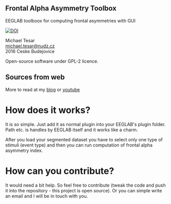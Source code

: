 ## Frontal Alpha Asymmetry Toolbox
EEGLAB toolboox for computing frontal asymmetries with GUI

[![DOI](https://zenodo.org/badge/64396201.svg)](https://zenodo.org/badge/latestdoi/64396201)

Michael Tesar<br>
<michael.tesar@nudz.cz> <br>
2016 Ceske Budejovice<br>

Open-source software under GPL-2 licence.

## Sources from web
More to read at my [blog](https://neurosciencemike.wordpress.com/2016/07/20/frontal-alpha-asymmetry-toolbox-for-eeglab/) or 
[youtube](https://www.youtube.com/embed/d6AwX5Jnsr0)

# How does it works?
It is so simple. Just add it as normal plugin into your EEGLAB's plugin folder. Path etc. is handles by EEGLAB itself and it works like a charm.

After you load your segmented dataset you have to select only one type of stimuli (event type) and then you can run computation of frontal alpha asymmetry index.

# How can you contribute?
It would need a bit help. So feel free to contribute (tweak the code and push it into the repository - this project is open source). Or you can simple write an email and I will be in touch with you.
